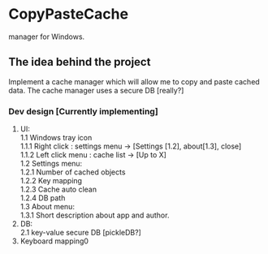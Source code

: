 # CopyPasteCache
manager for Windows.

## The idea behind the project
Implement a cache manager which will allow me to copy and paste cached data.
The cache manager uses a secure DB [really?]

### Dev design [Currently implementing]  
1.	UI:  
	1.1	Windows tray icon  
		1.1.1	Right click : settings menu -> [Settings [1.2], about[1.3], close]  
		1.1.2	Left click menu : cache list -> [Up to X]  
	1.2	Settings menu:  
		1.2.1	Number of cached objects  
		1.2.2	Key mapping  
		1.2.3	Cache auto clean  
		1.2.4	DB path  
	1.3	About menu:  
		1.3.1	Short description about app and author.  
2.	DB:  
	2.1	key-value secure DB [pickleDB?]  
3.	Keyboard mapping0  
